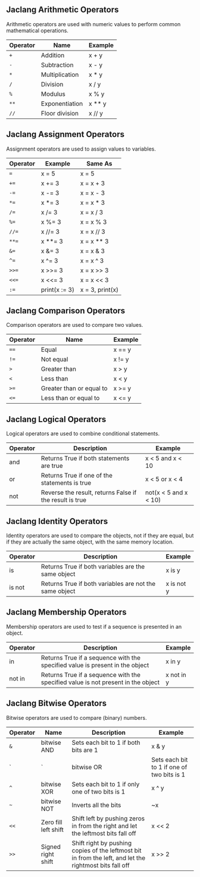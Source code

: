 ## Jaclang Arithmetic Operators
Arithmetic operators are used with numeric values to perform common mathematical operations.

| **Operator**   | **Name**          | **Example**   |
|----------------|-------------------|---------------|
| `+ `           | Addition          | x + y         |
| `- `           | Subtraction       | x - y         |
| `*`            | Multiplication    | x * y         |
| `/`            | Division          | x / y         |
| `%`            | Modulus           | x % y         |
| `**`           | Exponentiation    | x ** y        |
| `//`           | Floor division    | x // y        |

## Jaclang Assignment Operators
Assignment operators are used to assign values to variables.

|**Operator**| **Example**        | **Same As**     |
|------------|--------------------|-----------------|
| `=`        | x = 5              | x = 5           |
| `+=`       | x += 3             | x = x + 3       |
| `-=`       | x -= 3             | x = x - 3       |
| `*=`       | x *= 3             | x = x * 3       |
| `/=`       | x /= 3             | x = x / 3       |
| `%=`       | x %= 3             | x = x % 3       |
| `//=`      | x //= 3            | x = x // 3      |
| `**=`      | x **= 3            | x = x ** 3      |
| `&=`       | x &= 3             | x = x & 3       |
| `^=`       | x ^= 3             | x = x ^ 3       |
| `>>=`      | x >>= 3            | x = x >> 3      |
| `<<=`      | x <<= 3            | x = x << 3      |
| `:=`       | print(x := 3)      | x = 3, print(x) |

## Jaclang Comparison Operators
Comparison operators are used to compare two values.

| Operator   | Name                        | Example   |
|------------|-----------------------------|-----------|
| `==`       | Equal                       | x == y    |
| `!=`       | Not equal                   | x != y    |
| `>`        | Greater than                | x > y     |
| `<`        | Less than                   | x < y     |
| `>=`       | Greater than or equal to    | x >= y    |
| `<=`       | Less than or equal to       | x <= y    |

## Jaclang Logical Operators
Logical operators are used to combine conditional statements.

| Operator | Description                                       | Example                     |
|----------|---------------------------------------------------|-----------------------------|
| and      | Returns True if both statements are true          | x < 5 and x < 10            |
| or       | Returns True if one of the statements is true     | x < 5 or x < 4              |
| not      | Reverse the result, returns False if the result is true | not(x < 5 and x < 10) |

## Jaclang Identity Operators
Identity operators are used to compare the objects, not if they are equal, but if they are actually the same object, with the same memory location.

| Operator | Description                                            | Example        |
|----------|--------------------------------------------------------|----------------|
| is       | Returns True if both variables are the same object     | x is y         |
| is not   | Returns True if both variables are not the same object | x is not y     |

## Jaclang Membership Operators
Membership operators are used to test if a sequence is presented in an object.

| Operator  | Description                                                                      | Example       |
|-----------|----------------------------------------------------------------------------------|---------------|
| in        | Returns True if a sequence with the specified value is present in the object     | x in y        |
| not in    | Returns True if a sequence with the specified value is not present in the object | x not in y    |

## Jaclang Bitwise Operators
Bitwise operators are used to compare (binary) numbers.

| Operator | Name               | Description                                                                   | Example   |
|----------|--------------------|-------------------------------------------------------------------------------|-----------|
| `&`        |bitwise AND                | Sets each bit to 1 if both bits are 1                                         | x & y     |
| `|`        |bitwise OR                 | Sets each bit to 1 if one of two bits is 1                                    | x | y     |
| `^`       |bitwise XOR                | Sets each bit to 1 if only one of two bits is 1                               | x ^ y     |
| `~`        |bitwise NOT                | Inverts all the bits                                                           | ~x        |
| `<<`       | Zero fill left shift | Shift left by pushing zeros in from the right and let the leftmost bits fall off | x << 2    |
| `>>`       | Signed right shift | Shift right by pushing copies of the leftmost bit in from the left, and let the rightmost bits fall off | x >> 2    |
